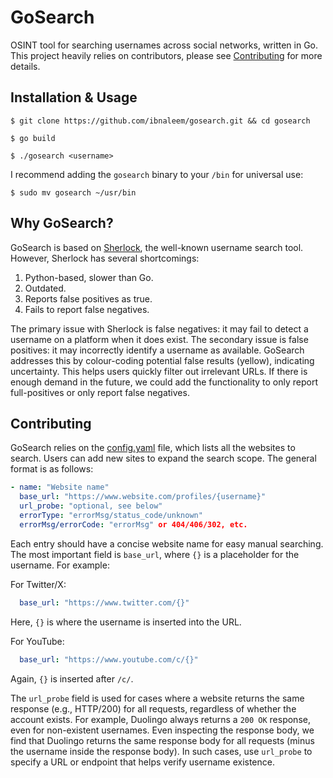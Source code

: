# GoSearch
OSINT tool for searching usernames across social networks, written in Go. This project heavily relies on contributors, please see [Contributing](#contributing) for more details.

## Installation & Usage
```
$ git clone https://github.com/ibnaleem/gosearch.git && cd gosearch
```
```
$ go build
```
```
$ ./gosearch <username>
```
I recommend adding the `gosearch` binary to your `/bin` for universal use:
```
$ sudo mv gosearch ~/usr/bin
```
## Why GoSearch?
GoSearch is based on [Sherlock](https://github.com/sherlock-project/sherlock), the well-known username search tool. However, Sherlock has several shortcomings:

1. Python-based, slower than Go.
2. Outdated.
3. Reports false positives as true.
4. Fails to report false negatives.

The primary issue with Sherlock is false negatives: it may fail to detect a username on a platform when it does exist. The secondary issue is false positives: it may incorrectly identify a username as available. GoSearch addresses this by colour-coding potential false results (yellow), indicating uncertainty. This helps users quickly filter out irrelevant URLs. If there is enough demand in the future, we could add the functionality to only report full-positives or only report false negatives.

## Contributing
GoSearch relies on the [config.yaml](https://raw.githubusercontent.com/ibnaleem/gosearch/refs/heads/main/config.yaml) file, which lists all the websites to search. Users can add new sites to expand the search scope. The general format is as follows:

```yaml
- name: "Website name"
  base_url: "https://www.website.com/profiles/{username}"
  url_probe: "optional, see below"
  errorType: "errorMsg/status_code/unknown"
  errorMsg/errorCode: "errorMsg" or 404/406/302, etc.
```

Each entry should have a concise website name for easy manual searching. The most important field is `base_url`, where `{}` is a placeholder for the username. For example:

For Twitter/X:
```yaml
  base_url: "https://www.twitter.com/{}"
```
Here, `{}` is where the username is inserted into the URL.

For YouTube:
```yaml
  base_url: "https://www.youtube.com/c/{}"
```
Again, `{}` is inserted after `/c/`.

The `url_probe` field is used for cases where a website returns the same response (e.g., HTTP/200) for all requests, regardless of whether the account exists. For example, Duolingo always returns a `200 OK` response, even for non-existent usernames. Even inspecting the response body, we find that Duolingo returns the same response body for all requests (minus the username inside the response body). In such cases, use `url_probe` to specify a URL or endpoint that helps verify username existence.
